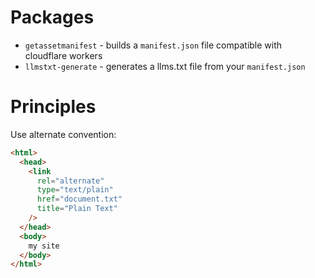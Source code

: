 # Packages

- `getassetmanifest` - builds a `manifest.json` file compatible with cloudflare workers
- `llmstxt-generate` - generates a llms.txt file from your `manifest.json`

# Principles

Use alternate convention:

```html
<html>
  <head>
    <link
      rel="alternate"
      type="text/plain"
      href="document.txt"
      title="Plain Text"
    />
  </head>
  <body>
    my site
  </body>
</html>
```
